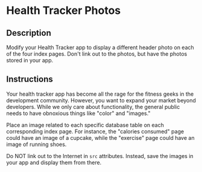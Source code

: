 # Health Tracker Photos

## Description

Modify your Health Tracker app to display a different header photo on each of the four index pages.  Don't link out to the photos, but have the photos stored in your app.

## Instructions

Your health tracker app has become all the rage for the fitness geeks in the development community.  However, you want to expand your market beyond developers.  While we only care about functionality, the general public needs to have obnoxious things like "color" and "images."

Place an image related to each specific database table on each corresponding index page.  For instance, the "calories consumed" page could have an image of a cupcake, while the "exercise" page could have an image of running shoes.

Do NOT link out to the Internet in `src` attributes.  Instead, save the images in your app and display them from there.
